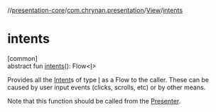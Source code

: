 //[presentation-core](../../../index.md)/[com.chrynan.presentation](../index.md)/[View](index.md)/[intents](intents.md)

# intents

[common]\
abstract fun [intents](intents.md)(): Flow&lt;[I](index.md)&gt;

Provides all the [Intent](../-intent/index.md)s of type [I](index.md) as a Flow to the caller. These can be caused by user input events (clicks, scrolls, etc) or by other means.

Note that this function should be called from the [Presenter](../-presenter/index.md).
